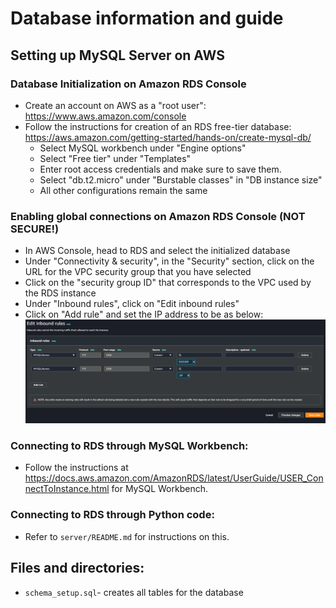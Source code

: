 # Database information and guide

## Setting up MySQL Server on AWS

### Database Initialization on Amazon RDS Console
- Create an account on AWS as a "root user": https://www.aws.amazon.com/console
- Follow the instructions for creation of an RDS free-tier database: https://aws.amazon.com/getting-started/hands-on/create-mysql-db/
    - Select MySQL workbench under "Engine options"
    - Select "Free tier" under "Templates"
    - Enter root access credentials and make sure to save them.
    - Select "db.t2.micro" under "Burstable classes" in "DB instance size"
    - All other configurations remain the same

### Enabling global connections on Amazon RDS Console (NOT SECURE!)
- In AWS Console, head to RDS and select the initialized database
- Under "Connectivity & security", in the "Security" section, click on the URL for the VPC security group that you have selected
- Click on the "security group ID" that corresponds to the VPC used by the RDS instance
- Under "Inbound rules", click on "Edit inbound rules"
- Click on "Add rule" and set the IP address to be as below:
![IP address setup](inbound-rule-setup.png)

### Connecting to RDS through MySQL Workbench:
- Follow the instructions at https://docs.aws.amazon.com/AmazonRDS/latest/UserGuide/USER_ConnectToInstance.html for MySQL Workbench.

### Connecting to RDS through Python code:
- Refer to `server/README.md` for instructions on this.

## Files and directories:
- `schema_setup.sql`- creates all tables for the database
